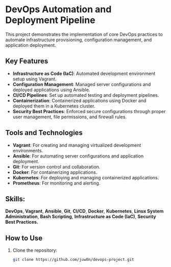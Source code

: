 # DevOps Automation and Deployment Pipeline

This project demonstrates the implementation of core DevOps practices to automate infrastructure provisioning, configuration management, and application deployment.

## Key Features
- **Infrastructure as Code (IaC)**: Automated development environment setup using Vagrant.
- **Configuration Management**: Managed server configurations and deployed applications using Ansible.
- **CI/CD Pipelines**: Set up automated testing and deployment pipelines.
- **Containerization**: Containerized applications using Docker and deployed them in a Kubernetes cluster.
- **Security Best Practices**: Enforced secure configurations through proper user management, file permissions, and firewall rules.

## Tools and Technologies
- **Vagrant**: For creating and managing virtualized development environments.
- **Ansible**: For automating server configurations and application deployment.
- **Git**: For version control and collaboration.
- **Docker**: For containerizing applications.
- **Kubernetes**: For deploying and managing containerized applications.
- **Prometheus**: For monitoring and alerting.

## Skills: 
**DevOps**, **Vagrant**, **Ansible**, **Git**, **CI/CD**, **Docker**, **Kubernetes**, **Linux System Administration**, **Bash Scripting**, **Infrastructure as Code (IaC)**, **Security Best Practices.**

## How to Use
1. Clone the repository:
   ```bash
   git clone https://github.com/juw0n/devops-project.git
